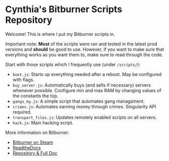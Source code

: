 # Cynthia's Bitburner Scripts Repository
Welcome! This is where I put my Bitburner scripts in.

Important note: **Most** of the scripts were ran and tested in the latest prod versions and **should** be good to use. However,
if you want to make sure that everything works as you want them to, make sure to read through the code.

Start with those scripts which I frequently use (under `/scripts/`):
* `boot.js`: Starts up everything needed after a reboot. May be configured with flags.
* `buy_server.js`: Automatically buys (and sells if necessary) servers whenever possible. Configure min and max RAM by changing values of the constants the top.
* `gangs_my.js`: A simple script that automates gang managament.
* `crimes.js`: Automates earning money through crimes. Singularity API required.
* `transport_files.js`: Updates remotely enabled scripts on all servers.
* `hack.js`: Main hacking script.

More information on Bitburner:
* [Bitburner on Steam](https://store.steampowered.com/app/1812820/Bitburner/)
* [ReadtheDocs](https://bitburner.readthedocs.io/en/latest/netscript/netscript1.html#which-es6-features-are-supported)
* [Repository & Full Doc](https://github.com/danielyxie/bitburner/)
